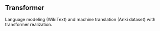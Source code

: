 ## Transformer

Language modeling (WikiText) and machine translation (Anki dataset) with transformer realization. 
